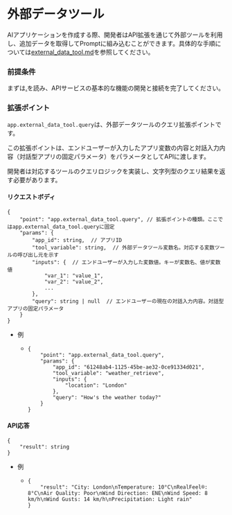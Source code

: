 # 外部データツール

AIアプリケーションを作成する際、開発者はAPI拡張を通じて外部ツールを利用し、追加データを取得してPromptに組み込むことができます。具体的な手順については[external\_data\_tool.md](../../knowledge-base/external\_data\_tool.md "mention")を参照してください。

### 前提条件

まずは[.](./ "mention")を読み、APIサービスの基本的な機能の開発と接続を完了してください。

### 拡張ポイント

`app.external_data_tool.query`は、外部データツールのクエリ拡張ポイントです。

この拡張ポイントは、エンドユーザーが入力したアプリ変数の内容と対話入力内容（対話型アプリの固定パラメータ）をパラメータとしてAPIに渡します。

開発者は対応するツールのクエリロジックを実装し、文字列型のクエリ結果を返す必要があります。

#### リクエストボディ <a href="#user-content-request-body" id="user-content-request-body"></a>

```
{
    "point": "app.external_data_tool.query", // 拡張ポイントの種類。ここではapp.external_data_tool.queryに固定
    "params": {
        "app_id": string,  // アプリID
        "tool_variable": string,  // 外部データツール変数名。対応する変数ツールの呼び出し元を示す
        "inputs": {  // エンドユーザーが入力した変数値。キーが変数名、値が変数値
            "var_1": "value_1",
            "var_2": "value_2",
            ...
        },
        "query": string | null  // エンドユーザーの現在の対話入力内容。対話型アプリの固定パラメータ
    }
}
```

* 例
  * ```
    {
        "point": "app.external_data_tool.query",
        "params": {
            "app_id": "61248ab4-1125-45be-ae32-0ce91334d021",
            "tool_variable": "weather_retrieve",
            "inputs": {
                "location": "London"
            },
            "query": "How's the weather today?"
        }
    }
    ```

#### API応答 <a href="#usercontentapi-fan-hui" id="usercontentapi-fan-hui"></a>

```
{
    "result": string
}
```

* 例
  * ```
    {
        "result": "City: London\nTemperature: 10°C\nRealFeel®: 8°C\nAir Quality: Poor\nWind Direction: ENE\nWind Speed: 8 km/h\nWind Gusts: 14 km/h\nPrecipitation: Light rain"
    }
    ```